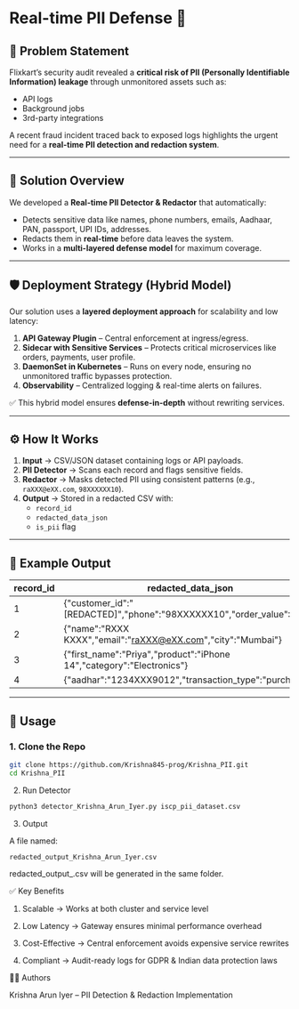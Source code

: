 # Real-time PII Defense 🚀

## 📌 Problem Statement
Flixkart’s security audit revealed a **critical risk of PII (Personally Identifiable Information) leakage** through unmonitored assets such as:
- API logs
- Background jobs
- 3rd-party integrations

A recent fraud incident traced back to exposed logs highlights the urgent need for a **real-time PII detection and redaction system**.

---

## 🎯 Solution Overview
We developed a **Real-time PII Detector & Redactor** that automatically:
- Detects sensitive data like names, phone numbers, emails, Aadhaar, PAN, passport, UPI IDs, addresses.
- Redacts them in **real-time** before data leaves the system.
- Works in a **multi-layered defense model** for maximum coverage.

---

## 🛡️ Deployment Strategy (Hybrid Model)
Our solution uses a **layered deployment approach** for scalability and low latency:

1. **API Gateway Plugin** – Central enforcement at ingress/egress.  
2. **Sidecar with Sensitive Services** – Protects critical microservices like orders, payments, user profile.  
3. **DaemonSet in Kubernetes** – Runs on every node, ensuring no unmonitored traffic bypasses protection.  
4. **Observability** – Centralized logging & real-time alerts on failures.  

✅ This hybrid model ensures **defense-in-depth** without rewriting services.

---

## ⚙️ How It Works
1. **Input** → CSV/JSON dataset containing logs or API payloads.  
2. **PII Detector** → Scans each record and flags sensitive fields.  
3. **Redactor** → Masks detected PII using consistent patterns (e.g., `raXXX@eXX.com`, `98XXXXXX10`).  
4. **Output** → Stored in a redacted CSV with:
   - `record_id`
   - `redacted_data_json`
   - `is_pii` flag

---

## 📂 Example Output
| record_id | redacted_data_json | is_pii |
|-----------|--------------------|--------|
| 1 | {"customer_id":"[REDACTED]","phone":"98XXXXXX10","order_value":1299} | TRUE |
| 2 | {"name":"RXXX KXXX","email":"raXXX@eXX.com","city":"Mumbai"} | TRUE |
| 3 | {"first_name":"Priya","product":"iPhone 14","category":"Electronics"} | FALSE |
| 4 | {"aadhar":"1234XXX9012","transaction_type":"purchase"} | TRUE |

---

## 🚀 Usage

### 1. Clone the Repo
```bash
git clone https://github.com/Krishna845-prog/Krishna_PII.git
cd Krishna_PII
```
2. Run Detector
```bash
python3 detector_Krishna_Arun_Iyer.py iscp_pii_dataset.csv
```
3. Output

A file named:
```php-template
redacted_output_Krishna_Arun_Iyer.csv
```
redacted_output_<yourname>.csv
will be generated in the same folder.

✅ Key Benefits

1) Scalable → Works at both cluster and service level

2) Low Latency → Gateway ensures minimal performance overhead

3) Cost-Effective → Central enforcement avoids expensive service rewrites

4) Compliant → Audit-ready logs for GDPR & Indian data protection laws

👨‍💻 Authors

Krishna Arun Iyer – PII Detection & Redaction Implementation

